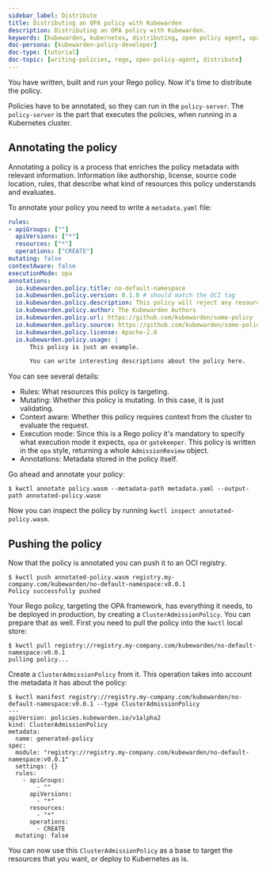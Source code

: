 ```yaml
---
sidebar_label: Distribute
title: Distributing an OPA policy with Kubewarden
description: Distributing an OPA policy with Kubewarden.
keywords: [kubewarden, kubernetes, distributing, open policy agent, opa, rego]
doc-persona: [kubewarden-policy-developer]
doc-type: [tutorial]
doc-topic: [writing-policies, rego, open-policy-agent, distribute]
---
```


<head>
  <link rel="canonical" href="https://docs.kubewarden.io/tutorials/writing-policies/rego/open-policy-agent/distribute"/>
</head>

You have written, built and run your Rego policy.
Now it's time to distribute the policy.

Policies have to be annotated, so they can run in the `policy-server`.
The `policy-server` is the part that executes the policies,
when running in a Kubernetes cluster.

## Annotating the policy

Annotating a policy is a process that enriches the policy metadata with relevant information.
Information like authorship, license, source code location, rules,
that describe what kind of resources this policy understands and evaluates.

To annotate your policy you need to write a `metadata.yaml` file:

```yaml
rules:
- apiGroups: [""]
  apiVersions: ["*"]
  resources: ["*"]
  operations: ["CREATE"]
mutating: false
contextAware: false
executionMode: opa
annotations:
  io.kubewarden.policy.title: no-default-namespace
  io.kubewarden.policy.version: 0.1.0 # should match the OCI tag
  io.kubewarden.policy.description: This policy will reject any resource created inside the default namespace
  io.kubewarden.policy.author: The Kubewarden Authors
  io.kubewarden.policy.url: https://github.com/kubewarden/some-policy
  io.kubewarden.policy.source: https://github.com/kubewarden/some-policy
  io.kubewarden.policy.license: Apache-2.0
  io.kubewarden.policy.usage: |
      This policy is just an example.

      You can write interesting descriptions about the policy here.
```

You can see several details:

- Rules:
What resources this policy is targeting.
- Mutating:
Whether this policy is mutating.
In this case, it is just validating.
- Context aware:
Whether this policy requires context from the cluster to evaluate the request.
- Execution mode:
Since this is a Rego policy it's mandatory to specify what execution mode it expects,
`opa` or `gatekeeper`.
This policy is written in the `opa` style, returning a whole `AdmissionReview` object.
- Annotations: Metadata stored in the policy itself.

Go ahead and annotate your policy:

```console
$ kwctl annotate policy.wasm --metadata-path metadata.yaml --output-path annotated-policy.wasm
```

Now you can inspect the policy by running `kwctl inspect annotated-policy.wasm`.

## Pushing the policy

Now that the policy is annotated you can push it to an OCI registry.

```console
$ kwctl push annotated-policy.wasm registry.my-company.com/kubewarden/no-default-namespace:v0.0.1
Policy successfully pushed
```

Your Rego policy, targeting the OPA framework,
has everything it needs, to be deployed in production,
by creating a `ClusterAdmissionPolicy`.
You can prepare that as well.
First you need to pull the policy into the `kwctl` local store:

```console
$ kwctl pull registry://registry.my-company.com/kubewarden/no-default-namespace:v0.0.1
pulling policy...
```

Create a `ClusterAdmissionPolicy` from it.
This operation takes into account the metadata it has about the policy:

```console
$ kwctl manifest registry://registry.my-company.com/kubewarden/no-default-namespace:v0.0.1 --type ClusterAdmissionPolicy
---
apiVersion: policies.kubewarden.io/v1alpha2
kind: ClusterAdmissionPolicy
metadata:
  name: generated-policy
spec:
  module: "registry://registry.my-company.com/kubewarden/no-default-namespace:v0.0.1"
  settings: {}
  rules:
    - apiGroups:
        - ""
      apiVersions:
        - "*"
      resources:
        - "*"
      operations:
        - CREATE
  mutating: false
```

You can now use this `ClusterAdmissionPolicy` as a base to target the resources that you want,
or deploy to Kubernetes as is.
